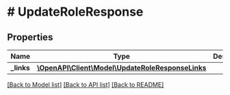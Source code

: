 # # UpdateRoleResponse

## Properties

Name | Type | Description | Notes
------------ | ------------- | ------------- | -------------
**_links** | [**\OpenAPI\Client\Model\UpdateRoleResponseLinks**](UpdateRoleResponseLinks.md) |  |

[[Back to Model list]](../../README.md#models) [[Back to API list]](../../README.md#endpoints) [[Back to README]](../../README.md)
